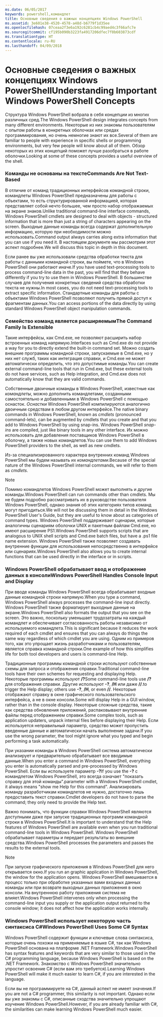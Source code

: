 ```yaml
---
ms.date: 06/05/2017
keywords: powershell,командлет
title: Основные сведения о важных концепциях Windows PowerShell
ms.assetid: 3e601e38-4520-4578-a48d-b6779f1d35ee
ms.openlocfilehash: 07ceaa2f3e6a192c6281cb4c99aed4c3f66afc7e
ms.sourcegitcommit: cf195b090b3223fa4917206dfec7f0b603873cdf
ms.translationtype: HT
ms.contentlocale: ru-RU
ms.lasthandoff: 04/09/2018
---
```

# <a name="understanding-important-windows-powershell-concepts"></a><span data-ttu-id="a706a-103">Основные сведения о важных концепциях Windows PowerShell</span><span class="sxs-lookup"><span data-stu-id="a706a-103">Understanding Important Windows PowerShell Concepts</span></span>
<span data-ttu-id="a706a-104">Структура Windows PowerShell вобрала в себя концепции из многих различных сред.</span><span class="sxs-lookup"><span data-stu-id="a706a-104">The Windows PowerShell design integrates concepts from many different environments.</span></span> <span data-ttu-id="a706a-105">Некоторые из них знакомы пользователям с опытом работы в конкретных оболочках или средах программирования, но очень немногие знают их все.</span><span class="sxs-lookup"><span data-stu-id="a706a-105">Several of them are familiar to people with experience in specific shells or programming environments, but very few people will know about all of them.</span></span> <span data-ttu-id="a706a-106">Обзор некоторых из этих концепций поможет лучше разобраться в работе оболочки.</span><span class="sxs-lookup"><span data-stu-id="a706a-106">Looking at some of these concepts provides a useful overview of the shell.</span></span>

### <a name="commands-are-not-text-based"></a><span data-ttu-id="a706a-107">Команды не основаны на тексте</span><span class="sxs-lookup"><span data-stu-id="a706a-107">Commands Are Not Text-Based</span></span>
<span data-ttu-id="a706a-108">В отличие от команд традиционных интерфейсов командной строки, командлеты Windows PowerShell предназначены для работы с объектами, то есть структурированной информацией, которая представляет собой нечто большее, чем просто набор отображаемых на экране знаков.</span><span class="sxs-lookup"><span data-stu-id="a706a-108">Unlike traditional command-line interface commands, Windows PowerShell cmdlets are designed to deal with objects - structured information that is more than just a string of characters appearing on the screen.</span></span> <span data-ttu-id="a706a-109">Выходные данные команды всегда содержат дополнительную информацию, которую при необходимости можно использовать.</span><span class="sxs-lookup"><span data-stu-id="a706a-109">Command output always carries along extra information that you can use if you need it.</span></span> <span data-ttu-id="a706a-110">В настоящем документе мы рассмотрим этот аспект подробнее.</span><span class="sxs-lookup"><span data-stu-id="a706a-110">We will discuss this topic in depth in this document.</span></span>

<span data-ttu-id="a706a-111">Если ранее вы уже использовали средства обработки текста для работы с данными командной строки, вы поймете, что в Windows PowerShell они работают иначе.</span><span class="sxs-lookup"><span data-stu-id="a706a-111">If you have used text-processing tools to process command-line data in the past, you will find that they behave differently if you try to use them in Windows PowerShell.</span></span> <span data-ttu-id="a706a-112">В большинстве случаев для получения конкретных сведений средства обработки текста не нужны.</span><span class="sxs-lookup"><span data-stu-id="a706a-112">In most cases, you do not need text-processing tools to extract specific information.</span></span> <span data-ttu-id="a706a-113">Стандартные команды для работы с объектами Windows PowerShell позволяют получить прямой доступ к фрагментам данных.</span><span class="sxs-lookup"><span data-stu-id="a706a-113">You can access portions of the data directly by using standard Windows PowerShell object manipulation commands.</span></span>

### <a name="the-command-family-is-extensible"></a><span data-ttu-id="a706a-114">Семейство команд является расширяемым</span><span class="sxs-lookup"><span data-stu-id="a706a-114">The Command Family Is Extensible</span></span>
<span data-ttu-id="a706a-115">Такие интерфейсы, как Cmd.exe, не позволяют расширить набор встроенных команд напрямую.</span><span class="sxs-lookup"><span data-stu-id="a706a-115">Interfaces such as Cmd.exe do not provide a way for you to directly extend the built-in command set.</span></span> <span data-ttu-id="a706a-116">Можно создать внешние программы командной строки, запускаемые в Cmd.exe, но у них нет служб, таких как интеграция справки, и Cmd.exe не может автоматически определить, что это допустимые команды.</span><span class="sxs-lookup"><span data-stu-id="a706a-116">You can create external command-line tools that run in Cmd.exe, but these external tools do not have services, such as Help integration, and Cmd.exe does not automatically know that they are valid commands.</span></span>

<span data-ttu-id="a706a-117">Собственные двоичные команды в Windows PowerShell, известные как *командлеты*, можно дополнить командлетами, созданными самостоятельно и добавленными в Windows PowerShell с помощью оснасток. *Оснастки* Windows PowerShell компилируются аналогично двоичным средствам в любом другом интерфейсе.</span><span class="sxs-lookup"><span data-stu-id="a706a-117">The native binary commands in Windows PowerShell, known as *cmdlets* (pronounced command-lets), can be augmented by cmdlets that you create and that you add to Windows PowerShell by using snap-ins. Windows PowerShell *snap-ins* are compiled, just like binary tools in any other interface.</span></span> <span data-ttu-id="a706a-118">Их можно использовать для добавления поставщиков Windows PowerShell в оболочку, а также новых командлетов.</span><span class="sxs-lookup"><span data-stu-id="a706a-118">You can use them to add Windows PowerShell providers to the shell, as well as new cmdlets.</span></span>

<span data-ttu-id="a706a-119">Из-за специализированного характера внутренних команд Windows PowerShell мы будем называть их *командлетами*.</span><span class="sxs-lookup"><span data-stu-id="a706a-119">Because of the special nature of the Windows PowerShell internal commands, we will refer to them as *cmdlets*.</span></span>

> [!NOTE]
> <span data-ttu-id="a706a-120">Помимо командлетов Windows PowerShell может выполнять и другие команды.</span><span class="sxs-lookup"><span data-stu-id="a706a-120">Windows PowerShell can run commands other than cmdlets.</span></span> <span data-ttu-id="a706a-121">Мы не будем подробно рассматривать их в руководстве пользователя Windows PowerShell, однако знания об этих категориях типов команд могут пригодиться.</span><span class="sxs-lookup"><span data-stu-id="a706a-121">We will not be discussing them in detail in the Windows PowerShell User's Guide, but they are useful to know about as categories of command types.</span></span> <span data-ttu-id="a706a-122">Windows PowerShell поддерживает сценарии, которые аналогичны сценариям оболочки UNIX и пакетным файлам Cmd.exe, но имеют расширение PS1.</span><span class="sxs-lookup"><span data-stu-id="a706a-122">Windows PowerShell supports scripts that are analogous to UNIX shell scripts and Cmd.exe batch files, but have a .ps1 file name extension.</span></span> <span data-ttu-id="a706a-123">Windows PowerShell также позволяет создавать внутренние функции для использования непосредственно в интерфейсе или сценариях.</span><span class="sxs-lookup"><span data-stu-id="a706a-123">Windows PowerShell also allows you to create internal functions that can be used directly in the interface or in scripts.</span></span>

### <a name="windows-powershell-handles-console-input-and-display"></a><span data-ttu-id="a706a-124">Windows PowerShell обрабатывает ввод и отображение данных в консоли</span><span class="sxs-lookup"><span data-stu-id="a706a-124">Windows PowerShell Handles Console Input and Display</span></span>
<span data-ttu-id="a706a-125">При вводе команды Windows PowerShell всегда обрабатывает входные данные командной строки напрямую.</span><span class="sxs-lookup"><span data-stu-id="a706a-125">When you type a command, Windows PowerShell always processes the command-line input directly.</span></span> <span data-ttu-id="a706a-126">Windows PowerShell также форматирует выходные данные на экране.</span><span class="sxs-lookup"><span data-stu-id="a706a-126">Windows PowerShell also formats the output that you see on the screen.</span></span> <span data-ttu-id="a706a-127">Это важно, поскольку уменьшает трудозатраты на каждый командлет и обеспечивает согласованность работы независимо от используемого командлета.</span><span class="sxs-lookup"><span data-stu-id="a706a-127">This is significant because it reduces the work required of each cmdlet and ensures that you can always do things the same way regardless of which cmdlet you are using.</span></span> <span data-ttu-id="a706a-128">Одним из примеров того, как это упрощает жизнь разработчиками и пользователям, является справка командной строки.</span><span class="sxs-lookup"><span data-stu-id="a706a-128">One example of how this simplifies life for both tool developers and users is command-line Help.</span></span>

<span data-ttu-id="a706a-129">Традиционные программы командной строки используют собственные схемы для запроса и отображения справки.</span><span class="sxs-lookup"><span data-stu-id="a706a-129">Traditional command-line tools have their own schemes for requesting and displaying Help.</span></span> <span data-ttu-id="a706a-130">Некоторые программы используют **/?**</span><span class="sxs-lookup"><span data-stu-id="a706a-130">Some command-line tools use **/?**</span></span> <span data-ttu-id="a706a-131">для отображения справки. Другие используют **-?**, **/H** или даже **//**.</span><span class="sxs-lookup"><span data-stu-id="a706a-131">to trigger the Help display; others use **-?**, **/H**, or even **//**.</span></span> <span data-ttu-id="a706a-132">Некоторые отображают справку в окне графического пользовательского интерфейса, а не в окне консоли.</span><span class="sxs-lookup"><span data-stu-id="a706a-132">Some will display Help in a GUI window, rather than in the console display.</span></span> <span data-ttu-id="a706a-133">Некоторые сложные средства, такие как средства обновления приложений, распаковывают внутренние файлы перед отображением справки.</span><span class="sxs-lookup"><span data-stu-id="a706a-133">Some complex tools, such as application updaters, unpack internal files before displaying their Help.</span></span> <span data-ttu-id="a706a-134">Если используется неправильный параметр, средство может пропустить введенные данные и автоматически начать выполнение задачи.</span><span class="sxs-lookup"><span data-stu-id="a706a-134">If you use the wrong parameter, the tool might ignore what you typed and begin performing a task automatically.</span></span>

<span data-ttu-id="a706a-135">При указании команды в Windows PowerShell система автоматически анализирует и предварительно обрабатывает все вводимые данные.</span><span class="sxs-lookup"><span data-stu-id="a706a-135">When you enter a command in Windows PowerShell, everything you enter is automatically parsed and pre-processed by Windows PowerShell.</span></span> <span data-ttu-id="a706a-136">Если вы используете параметр **-?**</span><span class="sxs-lookup"><span data-stu-id="a706a-136">If you use the **-?**</span></span> <span data-ttu-id="a706a-137">с командлетом Windows PowerShell, это всегда означает "показать справку для этой команды".</span><span class="sxs-lookup"><span data-stu-id="a706a-137">parameter with a Windows PowerShell cmdlet, it always means "show me Help for this command".</span></span> <span data-ttu-id="a706a-138">Анализировать команду разработчикам командлетов не нужно, достаточно лишь предоставить текст справки.</span><span class="sxs-lookup"><span data-stu-id="a706a-138">Cmdlet developers do not have to parse the command; they only need to provide the Help text.</span></span>

<span data-ttu-id="a706a-139">Важно понимать, что функции справки Windows PowerShell являются доступными даже при запуске традиционных программ командной строки в Windows PowerShell.</span><span class="sxs-lookup"><span data-stu-id="a706a-139">It is important to understand that the Help features of Windows PowerShell are available even when you run traditional command-line tools in Windows PowerShell.</span></span> <span data-ttu-id="a706a-140">Windows PowerShell обрабатывает параметры и передает результаты во внешние средства.</span><span class="sxs-lookup"><span data-stu-id="a706a-140">Windows PowerShell processes the parameters and passes the results to the external tools.</span></span>

> [!NOTE]
> <span data-ttu-id="a706a-141">При запуске графического приложения в Windows PowerShell для него открывается окно.</span><span class="sxs-lookup"><span data-stu-id="a706a-141">If you run an graphic application in Windows PowerShell, the window for the application opens.</span></span> <span data-ttu-id="a706a-142">Windows PowerShell вмешивается в процесс только при обработке указанных вами входных данных команды или при возврате выходных данных приложения в окно консоли. На внутреннюю работу приложения система не влияет.</span><span class="sxs-lookup"><span data-stu-id="a706a-142">Windows PowerShell intervenes only when processing the command-line input you supply or the application output returned to the console window; it does not affect how the application works internally.</span></span>

### <a name="windows-powershell-uses-some-c-syntax"></a><span data-ttu-id="a706a-143">Windows PowerShell использует некоторую часть синтаксиса C#</span><span class="sxs-lookup"><span data-stu-id="a706a-143">Windows PowerShell Uses Some C# Syntax</span></span>
<span data-ttu-id="a706a-144">Windows PowerShell содержит функции и ключевые слова синтаксиса, которые очень похожи на применяемые в языке C#, так как Windows PowerShell основана на платформе .NET Framework.</span><span class="sxs-lookup"><span data-stu-id="a706a-144">Windows PowerShell has syntax features and keywords that are very similar to those used in the C# programming language, because Windows PowerShell is based on the .NET Framework.</span></span> <span data-ttu-id="a706a-145">Знакомство с Windows PowerShell значительно упростит освоение C# (если вам это требуется).</span><span class="sxs-lookup"><span data-stu-id="a706a-145">Learning Windows PowerShell will make it much easier to learn C#, if you are interested in the language.</span></span>

<span data-ttu-id="a706a-146">Если вы не программируете на C#, данный аспект не имеет значения.</span><span class="sxs-lookup"><span data-stu-id="a706a-146">If you are not a C# programmer, this similarity is not important.</span></span> <span data-ttu-id="a706a-147">Однако если вы уже знакомы с C#, описанные сходства значительно упрощают изучение Windows PowerShell.</span><span class="sxs-lookup"><span data-stu-id="a706a-147">However, if you are already familiar with C#, the similarities can make learning Windows PowerShell much easier.</span></span>